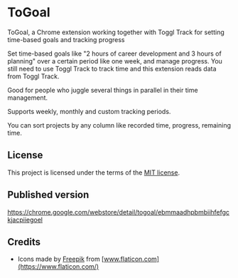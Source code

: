# ToGoal
ToGoal, a Chrome extension working together with Toggl Track for setting time-based goals and tracking progress

Set time-based goals like "2 hours of career development and 3 hours of planning" over a certain period like one week, and manage progress. You still need to use Toggl Track to track time and this extension reads data from Toggl Track.

Good for people who juggle several things in parallel in their time management.

Supports weekly, monthly and custom tracking periods.

You can sort projects by any column like recorded time, progress, remaining time.

## License

This project is licensed under the terms of the [MIT license](https://opensource.org/licenses/MIT).

## Published version

https://chrome.google.com/webstore/detail/togoal/ebmmaadhpbmbiihfefgckjacpiiegoel

## Credits

* Icons made by [Freepik](https://www.freepik.com) from [www.flaticon.com](https://www.flaticon.com/)
